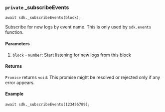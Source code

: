 ### `private` _subscribeEvents

```
await sdk._subscribeEvents(block);
```

Subscribe for new logs by event name. This is only used by `sdk.events` function.

#### Parameters
1. `block` - `Number`: Start listening for new logs from this block

#### Returns

`Promise` returns `void`: This promise might be resolved or rejected only
if any error appears.

#### Example

```
await sdk._subscribeEvents(123456789);
```